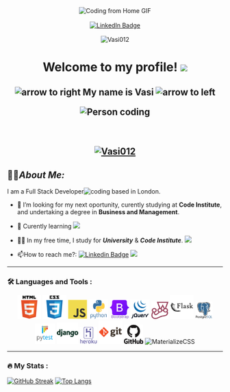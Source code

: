 <div id="header" align="center">
  <img src="https://media.giphy.com/media/M9gbBd9nbDrOTu1Mqx/giphy.gif" width="100" alt="Coding from Home GIF"/>
</div>
<br/>
<div id="badges" align="center">
  <a href="https://www.linkedin.com/in/vasilicapavaloi/">
    <img src="https://img.shields.io/badge/LinkedIn-blue?style=for-the-badge&logo=linkedin&logoColor=white" alt="LinkedIn Badge"/>
  </a>
</div>
<p align="center" target="blank"><img align="center" src="https://komarev.com/ghpvc/?username=Vasi012&label=Profile%20views&color=0e75b6&style=flat" alt="Vasi012" /> </p>
<h1 align="center">
  Welcome to my profile!
  <img src="https://media.giphy.com/media/hvRJCLFzcasrR4ia7z/giphy.gif" width="30px"/>
</h1>
<h2 align="center">
  <img src="https://bestanimations.com/media/right/689323598right-arrow31.gif" width="30" alt="arrow to right"/>
  My name is Vasi
  <img src="https://bestanimations.com/media/left/1229743899left-arrow-17.gif" width="30" alt="arrow to left"/>
  <br>
 <p align="center"><img src=https://media.tenor.com/qJ5evVs-_uUAAAAC/coding.gif alt="Person coding"><p>
 <br>
<p align="center"> <a href="https://github.com/ryo-ma/github-profile-trophy"><img src="https://github-profile-trophy.vercel.app/?username=Vasi012" alt="Vasi012" /></a> </p>
<h2> 👨‍💻<em>About Me:</em></h2>
 <p>I am a Full Stack Developer<img src="https://media.giphy.com/media/WUlplcMpOCEmTGBtBW/giphy.gif" width="40" alt="coding"> based in London.</p>
 
- :telescope: I’m looking for my next oportunity, curently studying at <strong>Code Institute</strong>, and undertaking a degree in <strong>Business and Management</strong>.

- :seedling: Curently learning <img src="https://media0.giphy.com/media/eNAsjO55tPbgaor7ma/giphy.gif?cid=6c09b95218bebfed0f3c99f805d4ab48d52fcce96a249b0a&rid=giphy.gif&ct=s" width="25px"/>

- 👨‍🎓 In my free time, I study for <strong><em>University</em></strong> & <strong><em>Code Institute</em></strong>. <img src="https://emojipedia-us.s3.amazonaws.com/source/noto-emoji-animations/344/rocket_1f680.gif" width="25"/>

- :mailbox:How to reach me?: [![Linkedin Badge](https://img.shields.io/badge/-LinkedIn-blue?style=flat&logo=Linkedin&logoColor=white)](https://www.linkedin.com/in/vasilicapavaloi/) <img src="https://static.wixstatic.com/media/8063f4_f1b555414e674a07a8f92a85dac3c049~mv2.gif" width="30"/>
---

### :hammer_and_wrench: Languages and Tools :
<div align="center">
  <img src="https://raw.githubusercontent.com/devicons/devicon/1119b9f84c0290e0f0b38982099a2bd027a48bf1/icons/html5/html5-original-wordmark.svg" width="55" alt="HTML5">
  <img src="https://raw.githubusercontent.com/devicons/devicon/1119b9f84c0290e0f0b38982099a2bd027a48bf1/icons/css3/css3-original-wordmark.svg" width="55" alt="CSS3">
  <img src="https://raw.githubusercontent.com/devicons/devicon/1119b9f84c0290e0f0b38982099a2bd027a48bf1/icons/javascript/javascript-original.svg" width="45" alt="JavaScript">
  <img src="https://raw.githubusercontent.com/devicons/devicon/1119b9f84c0290e0f0b38982099a2bd027a48bf1/icons/python/python-original-wordmark.svg" width="45" alt="Python">
  <img src="https://raw.githubusercontent.com/devicons/devicon/1119b9f84c0290e0f0b38982099a2bd027a48bf1/icons/bootstrap/bootstrap-original-wordmark.svg" width="45" alt="Bootstrap">
  <img src="https://raw.githubusercontent.com/devicons/devicon/1119b9f84c0290e0f0b38982099a2bd027a48bf1/icons/jquery/jquery-original-wordmark.svg" width="45" alt="jQuery">
  <img src="https://raw.githubusercontent.com/devicons/devicon/1119b9f84c0290e0f0b38982099a2bd027a48bf1/icons/jest/jest-plain.svg" width="40" alt="Jest">
  <img src="https://raw.githubusercontent.com/devicons/devicon/1119b9f84c0290e0f0b38982099a2bd027a48bf1/icons/flask/flask-original-wordmark.svg" width="55" alt="Flask">
  <img src="https://raw.githubusercontent.com/devicons/devicon/1119b9f84c0290e0f0b38982099a2bd027a48bf1/icons/postgresql/postgresql-original-wordmark.svg" width="40" alt="PostgreSQL">
  <img src="https://raw.githubusercontent.com/devicons/devicon/1119b9f84c0290e0f0b38982099a2bd027a48bf1/icons/pytest/pytest-original-wordmark.svg" width="47" alt="PyTest">
  <img src="https://raw.githubusercontent.com/devicons/devicon/1119b9f84c0290e0f0b38982099a2bd027a48bf1/icons/django/django-plain-wordmark.svg" width="50" alt="django">
  <img src="https://raw.githubusercontent.com/devicons/devicon/1119b9f84c0290e0f0b38982099a2bd027a48bf1/icons/heroku/heroku-original-wordmark.svg" width="40" alt="Heroku">
  <img src="https://raw.githubusercontent.com/devicons/devicon/1119b9f84c0290e0f0b38982099a2bd027a48bf1/icons/git/git-original-wordmark.svg" width="55" alt="Git">
  <img src="https://raw.githubusercontent.com/devicons/devicon/1119b9f84c0290e0f0b38982099a2bd027a48bf1/icons/github/github-original-wordmark.svg" width="45" alt="GitHub">
  <img src="https://seeklogo.com/images/M/materialize-logo-0FCAD8A6F8-seeklogo.com.png" width="60" alt="MaterializeCSS">
</div>

---

### :fire: My Stats :

[![GitHub Streak](http://github-readme-streak-stats.herokuapp.com?user=Vasi012&theme=ads-juicy-fresh&hide_border=true&date_format=j%20M%5B%20Y%5D)](https://git.io/streak-stats)
[![Top Langs](https://github-readme-stats.vercel.app/api/top-langs/?username=Vasi012&layout=compact&theme=vision-friendly-dark)](https://github.com/anuraghazra/github-readme-stats)
